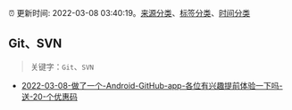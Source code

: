 :alarm_clock: 更新时间: 2022-03-08 03:40:19。[来源分类](../README.md)、[标签分类](../TAGS.md)、[时间分类](../TIMELINE.md)

## Git、SVN


> 关键字：`Git`、`SVN`



- [2022-03-08-做了一个-Android-GitHub-app-各位有兴趣提前体验一下吗-送-20-个优惠码](https://www.v2ex.com/t/838786) 
